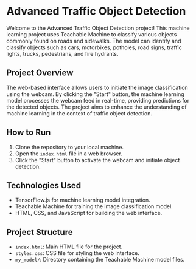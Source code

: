 # Advanced Traffic Object Detection

Welcome to the Advanced Traffic Object Detection project! This machine learning project uses Teachable Machine to classify various objects commonly found on roads and sidewalks. The model can identify and classify objects such as cars, motorbikes, potholes, road signs, traffic lights, trucks, pedestrians, and fire hydrants.

## Project Overview

The web-based interface allows users to initiate the image classification using the webcam. By clicking the "Start" button, the machine learning model processes the webcam feed in real-time, providing predictions for the detected objects. The project aims to enhance the understanding of machine learning in the context of traffic object detection.

## How to Run

1. Clone the repository to your local machine.
2. Open the `index.html` file in a web browser.
3. Click the "Start" button to activate the webcam and initiate object detection.

## Technologies Used

- TensorFlow.js for machine learning model integration.
- Teachable Machine for training the image classification model.
- HTML, CSS, and JavaScript for building the web interface.

## Project Structure

- `index.html`: Main HTML file for the project.
- `styles.css`: CSS file for styling the web interface.
- `my_model/`: Directory containing the Teachable Machine model files.
